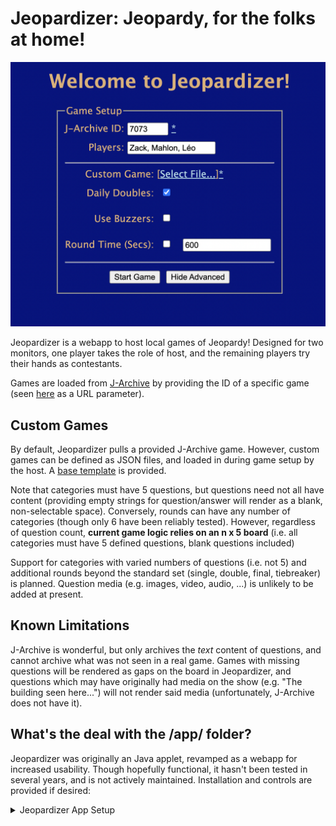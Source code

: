 # Jeopardizer: Jeopardy, for the folks at home!

![Question View](./media/setup.png)

Jeopardizer is a webapp to host local games of Jeopardy! Designed for two monitors, one player takes the role of host, and the remaining players try their hands as contestants.

Games are loaded from [J-Archive](https://j-archive.com/) by providing the ID of a specific game (seen [here](https://j-archive.com/showgame.php?game_id=6969) as a URL parameter).

## Custom Games

By default, Jeopardizer pulls a provided J-Archive game. However, custom games can be defined as JSON files, and loaded in during game setup by the host. A [base template](./media/custom.json) is provided. 

Note that categories must have 5 questions, but questions need not all have content (providing empty strings for question/answer will render as a blank, non-selectable space). Conversely, rounds can have any number of categories (though only 6 have been reliably tested). However, regardless of question count, **current game logic relies on an n x 5 board** (i.e. all categories must have 5 defined questions, blank questions included) 

Support for categories with varied numbers of questions (i.e. not 5) and additional rounds beyond the standard set (single, double, final, tiebreaker) is planned. Question media (e.g. images, video, audio, ...) is unlikely to be added at present.

## Known Limitations

J-Archive is wonderful, but only archives the _text_ content of questions, and cannot archive what was not seen in a real game. Games with missing questions will be rendered as gaps on the board in Jeopardizer, and questions which may have originally had media on the show (e.g. "The building seen here...") will not render said media (unfortunately, J-Archive does not have it).

## What's the deal with the /app/ folder?

Jeopardizer was originally an Java applet, revamped as a webapp for increased usability. Though hopefully functional, it hasn't been tested in several years, and is not actively maintained. Installation and controls are provided if desired:

<details>
<summary>Jeopardizer App Setup</summary>  

### Controls

- Questions can be accessed by clicking their respective squares
- Backspace will dock a player for a wrong answer, Enter will award points and escape the question. 
- A 5s timer can be intiated by pressing Control. If the players time out, or otherwise, tab can be used to exit the question without awarding/substracting points
- The host can hit the left and right arrow keys to switch between players for score awarding
- The tilde key will switch between rounds, or play sound effects if a question is active (incorrect/buzzer timeout noise, Final Jeopardy music)
- Shift will pull up the scores for players, but this can only be accessed from the question menu
- If a Daily Double question is opened, a wager must be input using non-numpad number keys (haven't actually tested with numpad though), hyphen/subtract key will remove the last number (-), and equals key (=) will input that wager, which can then be awarded/subtracted normally. Slash (/) will show the question if not visible after wager is input, or during Final Jeopardy.
- As a failsafe for an accidental misclick, a "wager" value can also be inputted outside of a question, and awarded to a player.

### Categories

By default, rounds in Jeopardizer are loaded from the single, double, and final jeopardy files located in data/questions/all, which are created by scraping J-Archive. Categories are randomly selected from these past files to create a standard Jeopardy game (6 categories for Single Jeopardy, 6 categories for Double Jeopardy, 1 category for Final Jeopardy), with the option for user-specified category count and date range are provided. Content-based filters are unlikely to be implemented as J-Archive is untagged.

Specific games are require a J-Archive URL, which is then scraped to create files in data/questions/custom, rather than the random category selection. This requires an internet connection.

### Custom Games

Custom games can be created by adding custom JSON files to data/questions/custom, based on the following structure:

```javascript
[
    {"Category":"CategoryName", 
    "Clues":[
        {
            "Question":"QuestionText", //Required
            "Answer":"AnswerText", //Required
            "Media":{ //Optional; parameters required
                "Name":"MediaName",
                "Type":"Audio | Video | Image", //Must be one of these
                "Path":"Filepath", 
            }
        }, 
        {
            "Question":"...",
            "Answer":"...",
            "Media":{
                ...
            }            
        }
        ...
    ], 
    "Date":"MM/DD/YYYY" //Optional, used for date filter
    }, 
    ...
]
```

Alternatively, simple categories can be created by adding plain text files to the process folder, with the following format:

```css
Category1|Q1|A1|Q2|A2|Q3|A3|Q4|A4|Q5|A5
Category2|Q1|A1|Q2|A2|Q3|A3|Q4|A4|Q5|A5
...
CategoryN|Q1|A1|Q2|A2|Q3|A3|Q4|A4|Q5|A5
```
Running either customs.py or Jeopardizer will move these files to data/questions/custom, where they can be loaded in as custom categories; this does not yet support media specifications, though those can be manually added to the generated JSON files. 

### Dependencies

<em>Game (Java)</em>

<ul>
    <li>
        Processing (Maven: org.processing:pdf:3.3.7)
        <ul>
            <li>All graphics-related code in this program is handled by Processing as the main graphics library.</li>
            <li>Java 1.7 or 1.8 must be used, as 1.9 is non-functional with Processing, and ThreadLocalRandom was only implemented in 1.8.</li>
        </ul>
    </li>
    <li>
        json-simple (Maven: com.googlecode.json-simple:json-simple:1.1.1)
        <ul>
            <li>json-simple is required used in order to parse the question json files and read them in as categories.</li>
        </ul>
    </li>
    <li>
        Minim (Maven: net.compartmental.code:minim:2.2.2)
        <ul>
            <li>Minim is used to play Jeopardy SFX—possibly overkill, but JavaSound felt like an ordeal</li>
        </ul>
    </li>
</ul>

<em>Scraper (Python)</em>

<ul> 
    <li>
        BeautifulSoup
        <ul><li>BeautifulSoup is used for to scrape J-Archive's game files, so install this in order to run the scraper</ul>
    </li>
</ul>
</details>
